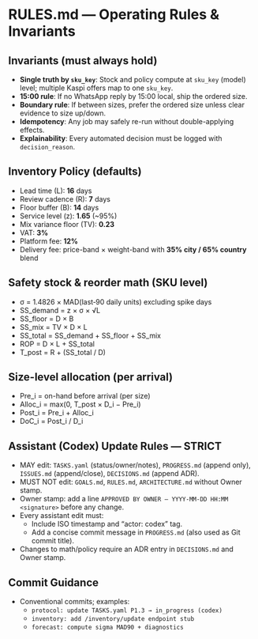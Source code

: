 # RULES.md — Operating Rules & Invariants

## Invariants (must always hold)
- **Single truth by `sku_key`**: Stock and policy compute at `sku_key` (model) level; multiple Kaspi offers map to one `sku_key`.
- **15:00 rule**: If no WhatsApp reply by 15:00 local, ship the ordered size.
- **Boundary rule**: If between sizes, prefer the ordered size unless clear evidence to size up/down.
- **Idempotency**: Any job may safely re-run without double-applying effects.
- **Explainability**: Every automated decision must be logged with `decision_reason`.

## Inventory Policy (defaults)
- Lead time (L): **16** days
- Review cadence (R): **7** days
- Floor buffer (B): **14** days
- Service level (z): **1.65** (~95%)
- Mix variance floor (TV): **0.23**
- VAT: **3%**
- Platform fee: **12%**
- Delivery fee: price-band × weight-band with **35% city / 65% country** blend

## Safety stock & reorder math (SKU level)
- σ = 1.4826 × MAD(last‑90 daily units) excluding spike days
- SS_demand = z × σ × √L
- SS_floor  = D × B
- SS_mix    = TV × D × L
- SS_total  = SS_demand + SS_floor + SS_mix
- ROP       = D × L + SS_total
- T_post    = R + (SS_total / D)

## Size-level allocation (per arrival)
- Pre_i  = on-hand before arrival (per size)
- Alloc_i = max(0, T_post × D_i − Pre_i)
- Post_i  = Pre_i + Alloc_i
- DoC_i   = Post_i / D_i

## Assistant (Codex) Update Rules — STRICT
- MAY edit: `TASKS.yaml` (status/owner/notes), `PROGRESS.md` (append only), `ISSUES.md` (append/close), `DECISIONS.md` (append ADR).
- MUST NOT edit: `GOALS.md`, `RULES.md`, `ARCHITECTURE.md` without Owner stamp.
- Owner stamp: add a line `APPROVED BY OWNER — YYYY‑MM‑DD HH:MM <signature>` before any change.
- Every assistant edit must:
  - Include ISO timestamp and “actor: codex” tag.
  - Add a concise commit message in `PROGRESS.md` (also used as Git commit title).
- Changes to math/policy require an ADR entry in `DECISIONS.md` and Owner stamp.

## Commit Guidance
- Conventional commits; examples:
  - `protocol: update TASKS.yaml P1.3 → in_progress (codex)`
  - `inventory: add /inventory/update endpoint stub`
  - `forecast: compute sigma MAD90 + diagnostics`
